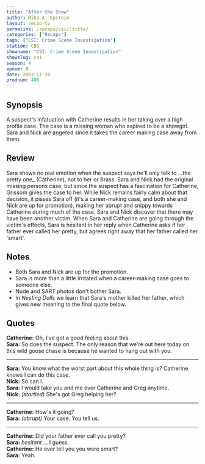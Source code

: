 ```yaml
---
title: "After the Show"
author: Mika A. Epstein
layout: recap-tv
permalink: /recaps/csi/:title/
categories: ["Recaps"]
tags: ["CSI: Crime Scene Investigation"]
station: CBS
showname: "CSI: Crime Scene Investigation"
showslug: csi
season: 4
epnum: 8
date: 2003-11-20
prodnum: 408  
---
```


## Synopsis

A suspect's infatuation with Catherine results in her taking over a high profile case. The case is a missing woman who aspired to be a showgirl. Sara and Nick are angered since it takes the career making case away from them.

## Review

Sara shows no real emotion when the suspect says he'll only talk to ...the pretty one_ (Catherine), not to her or Brass. Sara and Nick had the original missing persons case, but since the suspect has a fascination for Catherine, Grissom gives the case to her. While Nick remains fairly calm about that decision, it pisses Sara off (it's a career-making case, and both she and Nick are up for promotion), making her abrupt and snippy towards Catherine during much of the case. Sara and Nick discover that there may have been another victim. When Sara and Catherine are going through the victim's effects, Sara is hesitant in her reply when Catherine asks if her father ever called her pretty, but agrees right away that her father called her 'smart'.

## Notes

* Both Sara and Nick are up for the promotion.  
* Sara is more than a little irritated when a career-making case goes to someone else.  
* Nude and SART photos don't bother Sara.  
* In _Nesting Dolls_ we learn that Sara's mother killed her father, which gives new meaning to the final quote below.

## Quotes

**Catherine:** Oh, I've got a good feeling about this.  
**Sara:** So does the suspect. The only reason that we're out here today on this wild goose chase is because he wanted to hang out with you.  

- - -

**Sara:** You know what the worst part about this whole thing is? Catherine knows I can do this case.  
**Nick:** So can I.  
**Sara:** I would take you and me over Catherine and Greg anytime.  
**Nick:** _(startled)_ She's got Greg helping her?  

- - -

**Catherine:** How's it going?  
**Sara:** _(abrupt)_ Your case. You tell us.  

- - -

**Catherine:** Did your father ever call you pretty?  
**Sara:** _hesitant_ ... I guess.  
**Catherine:** He ever tell you you were smart?  
**Sara:** Yeah.